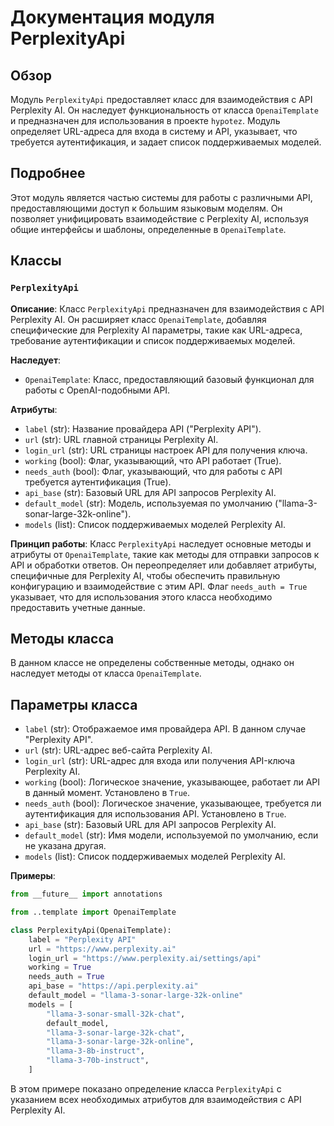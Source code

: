 # Документация модуля PerplexityApi

## Обзор

Модуль `PerplexityApi` предоставляет класс для взаимодействия с API Perplexity AI. Он наследует функциональность от класса `OpenaiTemplate` и предназначен для использования в проекте `hypotez`. Модуль определяет URL-адреса для входа в систему и API, указывает, что требуется аутентификация, и задает список поддерживаемых моделей.

## Подробнее

Этот модуль является частью системы для работы с различными API, предоставляющими доступ к большим языковым моделям. Он позволяет унифицировать взаимодействие с Perplexity AI, используя общие интерфейсы и шаблоны, определенные в `OpenaiTemplate`.

## Классы

### `PerplexityApi`

**Описание**: Класс `PerplexityApi` предназначен для взаимодействия с API Perplexity AI. Он расширяет класс `OpenaiTemplate`, добавляя специфические для Perplexity AI параметры, такие как URL-адреса, требование аутентификации и список поддерживаемых моделей.

**Наследует**:
- `OpenaiTemplate`: Класс, предоставляющий базовый функционал для работы с OpenAI-подобными API.

**Атрибуты**:
- `label` (str): Название провайдера API ("Perplexity API").
- `url` (str): URL главной страницы Perplexity AI.
- `login_url` (str): URL страницы настроек API для получения ключа.
- `working` (bool): Флаг, указывающий, что API работает (True).
- `needs_auth` (bool): Флаг, указывающий, что для работы с API требуется аутентификация (True).
- `api_base` (str): Базовый URL для API запросов Perplexity AI.
- `default_model` (str): Модель, используемая по умолчанию ("llama-3-sonar-large-32k-online").
- `models` (list): Список поддерживаемых моделей Perplexity AI.

**Принцип работы**:
Класс `PerplexityApi` наследует основные методы и атрибуты от `OpenaiTemplate`, такие как методы для отправки запросов к API и обработки ответов. Он переопределяет или добавляет атрибуты, специфичные для Perplexity AI, чтобы обеспечить правильную конфигурацию и взаимодействие с этим API. Флаг `needs_auth = True` указывает, что для использования этого класса необходимо предоставить учетные данные.

## Методы класса
В данном классе не определены собственные методы, однако он наследует методы от класса `OpenaiTemplate`.

## Параметры класса

- `label` (str): Отображаемое имя провайдера API. В данном случае "Perplexity API".
- `url` (str): URL-адрес веб-сайта Perplexity AI.
- `login_url` (str): URL-адрес для входа или получения API-ключа Perplexity AI.
- `working` (bool): Логическое значение, указывающее, работает ли API в данный момент. Установлено в `True`.
- `needs_auth` (bool): Логическое значение, указывающее, требуется ли аутентификация для использования API. Установлено в `True`.
- `api_base` (str): Базовый URL для API запросов Perplexity AI.
- `default_model` (str): Имя модели, используемой по умолчанию, если не указана другая.
- `models` (list): Список поддерживаемых моделей Perplexity AI.

**Примеры**:

```python
from __future__ import annotations

from ..template import OpenaiTemplate

class PerplexityApi(OpenaiTemplate):
    label = "Perplexity API"
    url = "https://www.perplexity.ai"
    login_url = "https://www.perplexity.ai/settings/api"
    working = True
    needs_auth = True
    api_base = "https://api.perplexity.ai"
    default_model = "llama-3-sonar-large-32k-online"
    models = [
        "llama-3-sonar-small-32k-chat",
        default_model,
        "llama-3-sonar-large-32k-chat",
        "llama-3-sonar-large-32k-online",
        "llama-3-8b-instruct",
        "llama-3-70b-instruct",
    ]
```
В этом примере показано определение класса `PerplexityApi` с указанием всех необходимых атрибутов для взаимодействия с API Perplexity AI.